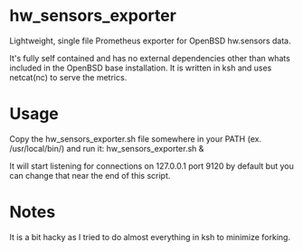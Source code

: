 # hw_sensors_exporter
Lightweight, single file Prometheus exporter for OpenBSD hw.sensors data.

It's fully self contained and has no external dependencies other than whats included in the OpenBSD base installation.
It is written in ksh and uses netcat(nc) to serve the metrics. 

# Usage
Copy the hw_sensors_exporter.sh file somewhere in your PATH (ex. /usr/local/bin/) and run it: hw_sensors_exporter.sh &

It will start listening for connections on 127.0.0.1 port 9120 by default but you can change that near the end of this script.

# Notes
It is a bit hacky as I tried to do almost everything in ksh to minimize forking.
